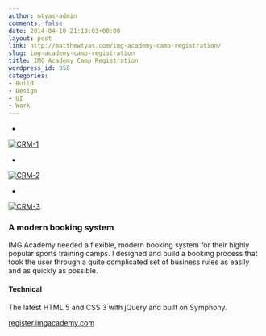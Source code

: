```yaml
---
author: mtyas-admin
comments: false
date: 2014-04-10 21:18:03+00:00
layout: post
link: http://matthewtyas.com/img-academy-camp-registration/
slug: img-academy-camp-registration
title: IMG Academy Camp Registration
wordpress_id: 958
categories:
- Build
- Design
- UI
- Work
---
```



  



  * 
[![CRM-1](http://matthewtyas.com/wp-content/uploads/2014/04/CRM-1.jpg)](http://matthewtyas.com/wp-content/uploads/2014/04/CRM-1.jpg)


    
  * 
[![CRM-2](http://matthewtyas.com/wp-content/uploads/2014/04/CRM-2.jpg)](http://matthewtyas.com/wp-content/uploads/2014/04/CRM-2.jpg)
    

    
  * 
[![CRM-3](http://matthewtyas.com/wp-content/uploads/2014/04/CRM-3.jpg)](http://matthewtyas.com/wp-content/uploads/2014/04/CRM-3.jpg)
    

  










### A modern booking system





IMG Academy needed a flexible, modern booking system for their highly popular sports training camps. I designed and build a booking process that took the user through a quite complicated set of business rules as easily and as quickly as possible.





#### Technical





The latest HTML 5 and CSS 3 with jQuery and built on Symphony.









[register.imgacademy.com](https://register.imgacademy.com)


